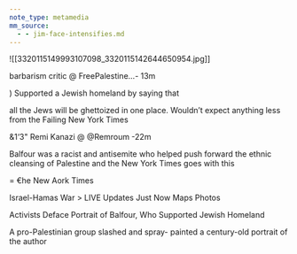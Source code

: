 ```yaml
---
note_type: metamedia
mm_source:
  - - jim-face-intensifies.md
---
```


![[3320115149993107098_3320115142644650954.jpg]]

barbarism critic @ FreePalestine...- 13m

) Supported a Jewish homeland by saying that

all the Jews will be ghettoized in one place.
Wouldn’t expect anything less from the Failing
New York Times

&1‘3" Remi Kanazi @ @Remroum -22m

Balfour was a racist and antisemite who
helped push forward the ethnic cleansing
of Palestine and the New York Times goes
with this

= €he New Aork Times

Israel-Hamas
War > LIVE Updates Just Now Maps Photos

Activists Deface Portrait of
Balfour, Who Supported
Jewish Homeland

A pro-Palestinian group slashed and spray-
painted a century-old portrait of the author


